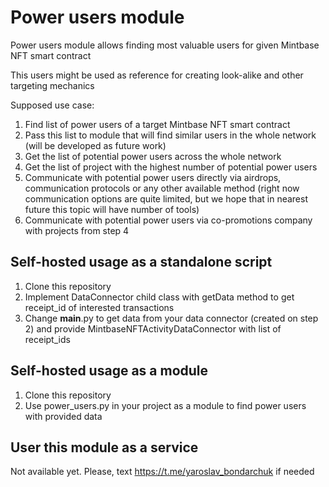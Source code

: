 # Power users module

Power users module allows finding most valuable users for given Mintbase NFT smart contract

This users might be used as reference for creating look-alike and other targeting mechanics

Supposed use case:

1. Find list of power users of a target Mintbase NFT smart contract
2. Pass this list to module that will find similar users in the whole network (will be developed as future work)
3. Get the list of potential power users across the whole network
4. Get the list of project with the highest number of potential power users
5. Communicate with potential power users directly via airdrops, communication protocols or any other available method (right now communication options are quite limited, but we hope that in nearest future this topic will have number of tools)
6. Communicate with potential power users via co-promotions company with projects from step 4


## Self-hosted usage as a standalone script
1. Clone this repository
2. Implement DataConnector child class with getData method to get receipt_id of interested transactions
3. Change __main__.py to get data from your data connector (created on step 2) and provide MintbaseNFTActivityDataConnector with list of receipt_ids

## Self-hosted usage as a module
1. Clone this repository
2. Use power_users.py in your project as a module to find power users with provided data

## User this module as a service
Not available yet. Please, text https://t.me/yaroslav_bondarchuk if needed 
